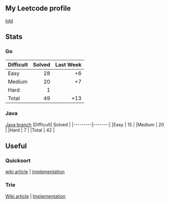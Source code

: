 ## My Leetcode profile
[lold](https://leetcode.com/lold/)

## Stats
### Go
|Difficult| Solved | Last Week |
|---------|-------:|----------:|
|Easy     |   28   |     +6    |
|Medium   |   20   |     +7    |
|Hard     |    1   |           |
|Total    |   49   |    +13    |

### Java
[Java branch](https://github.com/ibotlold/leetcode/tree/java)
|Difficult| Solved |
|---------|-------:|
|Easy     |   15   |
|Medium   |   20   |
|Hard     |    7   |
|Total    |   42   |

## Useful
### Quicksort
[wiki article](https://en.wikipedia.org/wiki/quicksort) | [implementation](https://github.com/ibotlold/leetcode/blob/java/quicksort/src/Main.java)

### Trie
[Wiki article](https://en.wikipedia.org/wiki/Trie) | [Implementation](https://github.com/ibotlold/leetcode/blob/java/solutions/lc212/src/Main.java)
